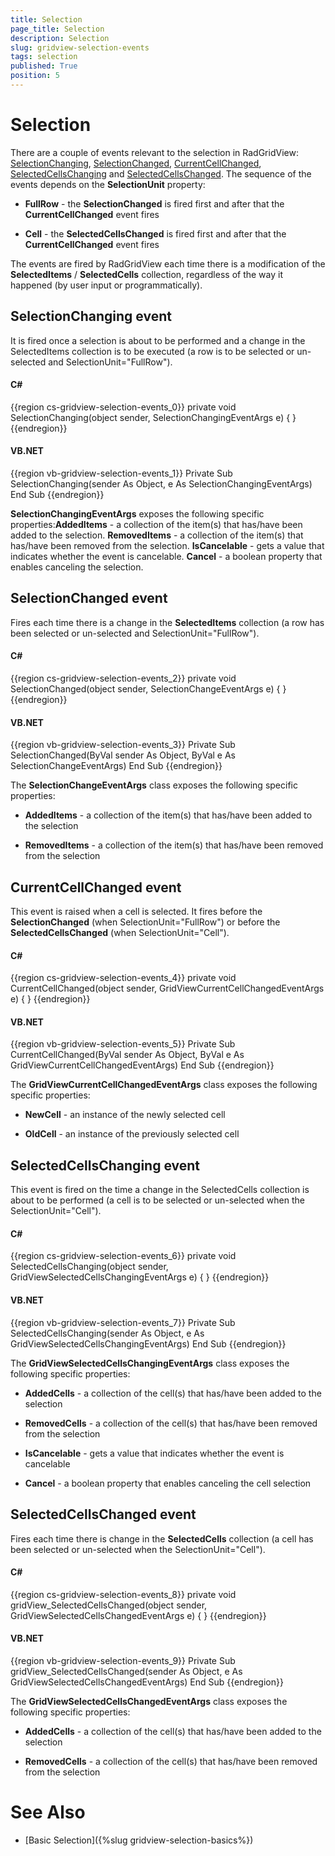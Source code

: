```yaml
---
title: Selection
page_title: Selection
description: Selection
slug: gridview-selection-events
tags: selection
published: True
position: 5
---
```


# Selection


There are a couple of events relevant to the selection in RadGridView: [SelectionChanging](#selectionchanging-event), [SelectionChanged](#selectionchanged-event), [CurrentCellChanged](#currentcellchanged-event), [SelectedCellsChanging](#selectedcellschanging-event) and [SelectedCellsChanged](#selectedcellschanged-event). The sequence of the events depends on the __SelectionUnit__ property:

* __FullRow__ - the __SelectionChanged__ is fired first and after that the __CurrentCellChanged__ event fires 

* __Cell__ - the __SelectedCellsChanged__ is fired first and after that the __CurrentCellChanged__ event fires

The events are fired by RadGridView each time there is a modification of the __SelectedItems__ / __SelectedCells__ collection, regardless of the way it happened (by user input or programmatically). 

## SelectionChanging event

It is fired once a selection is about to be performed and a change in the SelectedItems collection is to be executed (a row is to be selected or un-selected and SelectionUnit="FullRow").

#### __C#__

{{region cs-gridview-selection-events_0}}
	private void SelectionChanging(object sender, SelectionChangingEventArgs e)
	{
	}
{{endregion}}


#### __VB.NET__

{{region vb-gridview-selection-events_1}}
	Private Sub SelectionChanging(sender As Object, e As SelectionChangingEventArgs)
	End Sub
{{endregion}}


__SelectionChangingEventArgs__ exposes the following specific properties:__AddedItems__ - a collection of the item(s) that has/have been added to the selection. __RemovedItems__ - a collection of the item(s) that has/have been removed from the selection. __IsCancelable__ - gets a value that indicates whether the event is cancelable. __Cancel__ - a boolean property that enables canceling the selection. 

## SelectionChanged event

Fires each time there is a change in the __SelectedItems__ collection (a row has been selected or un-selected and SelectionUnit="FullRow").

#### __C#__

{{region cs-gridview-selection-events_2}}
	private void SelectionChanged(object sender, SelectionChangeEventArgs e)
	{
	}
{{endregion}}


#### __VB.NET__

{{region vb-gridview-selection-events_3}}
	Private Sub SelectionChanged(ByVal sender As Object, ByVal e As SelectionChangeEventArgs)
	End Sub
{{endregion}}


The __SelectionChangeEventArgs__ class exposes the following specific properties:

* __AddedItems__ - a collection of the item(s) that has/have been added to the selection

* __RemovedItems__ - a collection of the item(s) that has/have been removed from the selection

## CurrentCellChanged event

This event is raised when a cell is selected. It fires before the __SelectionChanged__ (when SelectionUnit="FullRow") or before the __SelectedCellsChanged__ (when SelectionUnit="Cell").

#### __C#__

{{region cs-gridview-selection-events_4}}
	private void CurrentCellChanged(object sender, GridViewCurrentCellChangedEventArgs e)
	{
	}
{{endregion}}


#### __VB.NET__

{{region vb-gridview-selection-events_5}}
	Private Sub CurrentCellChanged(ByVal sender As Object, ByVal e As GridViewCurrentCellChangedEventArgs)
	End Sub
{{endregion}}


The __GridViewCurrentCellChangedEventArgs__ class exposes the following specific properties:

* __NewCell__ - an instance of the newly selected cell

* __OldCell__ - an instance of the previously selected cell

## SelectedCellsChanging event

This event is fired on the time a change in the SelectedCells collection is about to be performed (a cell is to be selected or un-selected when the SelectionUnit="Cell").

#### __C#__

{{region cs-gridview-selection-events_6}}
	private void SelectedCellsChanging(object sender, GridViewSelectedCellsChangingEventArgs e)
	{
	}
{{endregion}}


#### __VB.NET__

{{region vb-gridview-selection-events_7}}
	Private Sub SelectedCellsChanging(sender As Object, e As GridViewSelectedCellsChangingEventArgs)
	End Sub
{{endregion}}


The __GridViewSelectedCellsChangingEventArgs__ class exposes the following specific properties:

* __AddedCells__ - a collection of the cell(s) that has/have been added to the selection

* __RemovedCells__ - a collection of the cell(s) that has/have been removed from the selection

* __IsCancelable__ - gets a value that indicates whether the event is cancelable

* __Cancel__ - a boolean property that enables canceling the cell selection

## SelectedCellsChanged event

Fires each time there is change in the __SelectedCells__ collection (a cell has been selected or un-selected when the SelectionUnit="Cell").

#### __C#__

{{region cs-gridview-selection-events_8}}
	private void gridView_SelectedCellsChanged(object sender, GridViewSelectedCellsChangedEventArgs e)
	{
	}
{{endregion}}

#### __VB.NET__

{{region vb-gridview-selection-events_9}}
	Private Sub gridView_SelectedCellsChanged(sender As Object, e As GridViewSelectedCellsChangedEventArgs)
	End Sub
{{endregion}}

The __GridViewSelectedCellsChangedEventArgs__ class exposes the following specific properties:

* __AddedCells__ - a collection of the cell(s) that has/have been added to the selection

* __RemovedCells__ - a collection of the cell(s) that has/have been removed from the selection

# See Also

 * [Basic Selection]({%slug gridview-selection-basics%})

